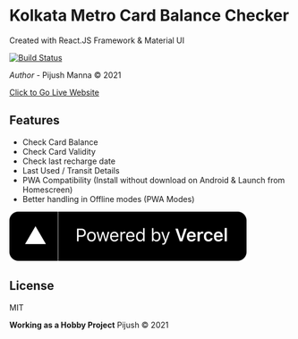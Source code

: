 
# Kolkata Metro Card Balance Checker
Created with React.JS Framework & Material UI

[![Build Status](https://travis-ci.org/joemccann/dillinger.svg?branch=master)](https://github.com/mannapijush1coretech/kolkata-metro-card-details-checker)

*Author* - Pijush Manna © 2021

[Click to Go Live Website](https://metro-card-checker.vercel.app)

## Features
- Check Card Balance
- Check Card Validity
- Check last recharge date
- Last Used / Transit Details
- PWA Compatibility (Install without download on Android & Launch from Homescreen)
- Better handling in Offline modes (PWA Modes)

[![N|Solid](https://raw.githubusercontent.com/abumalick/powered-by-vercel/master/powered-by-vercel.svg)](https://vercel.com)

## License

MIT

**Working as a Hobby Project**
Pijush © 2021





